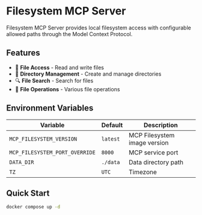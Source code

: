 # Filesystem MCP Server

Filesystem MCP Server provides local filesystem access with configurable allowed paths through the Model Context Protocol.

## Features

- 📁 **File Access** - Read and write files
- 📂 **Directory Management** - Create and manage directories
- 🔍 **File Search** - Search for files
- 📄 **File Operations** - Various file operations

## Environment Variables

| Variable                       | Default  | Description                  |
| ------------------------------ | -------- | ---------------------------- |
| `MCP_FILESYSTEM_VERSION`       | `latest` | MCP Filesystem image version |
| `MCP_FILESYSTEM_PORT_OVERRIDE` | `8000`   | MCP service port             |
| `DATA_DIR`                     | `./data` | Data directory path          |
| `TZ`                           | `UTC`    | Timezone                     |

## Quick Start

```bash
docker compose up -d
```
